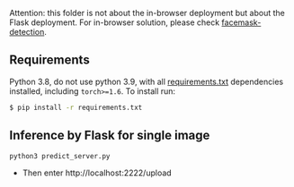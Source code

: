 Attention: this folder is not about the in-browser deployment but about the Flask deployment. For in-browser solution, please check [facemask-detection](https://github.com/waittim/facemask-detection).


## Requirements

Python 3.8, do not use python 3.9, with all [requirements.txt](https://github.com/ultralytics/yolov3/blob/master/requirements.txt) dependencies installed, including `torch>=1.6`. To install run:
```bash
$ pip install -r requirements.txt
```


## Inference by Flask for single image

```bash
python3 predict_server.py
```
- Then enter http://localhost:2222/upload 


